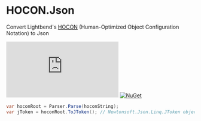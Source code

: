 # HOCON.Json
Convert Lightbend's [HOCON](https://github.com/akkadotnet/HOCON) (Human-Optimized Object Configuration Notation) to Json

[![Build Status](https://iron9light.visualstudio.com/github/_apis/build/status/iron9light.HOCON.Json?branchName=master)](https://iron9light.visualstudio.com/github/_build/latest?definitionId=1&branchName=master)
[![NuGet](https://img.shields.io/nuget/v/Hocon.Json.svg)](https://www.nuget.org/packages/Hocon.Json/)

```csharp
var hoconRoot = Parser.Parse(hoconString);
var jToken = hoconRoot.ToJToken(); // Newtonsoft.Json.Linq.JToken object
```
